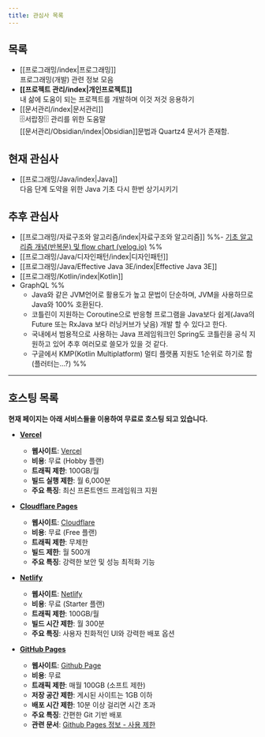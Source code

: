 ```yaml
---
title: 관심사 목록
---
```

## 목록
- [[프로그래밍/index|프로그래밍]]  
	프로그래밍(개발) 관련 정보 모음
- **[[프로젝트 관리/index|개인프로젝트]]**  
	내 삶에 도움이 되는 프로젝트를 개발하며 이것 저것 응용하기
- [[문서관리/index|문서관리]]  
	🗄️서랍장🗄️ 관리를 위한 도움말  
	[[문서관리/Obsidian/index|Obsidian]]문법과 Quartz4 문서가 존재함.
## 현재 관심사
- [[프로그래밍/Java/index|Java]]  
	다음 단계 도약을 위한 Java 기초 다시 한번 상기시키기
## 추후 관심사
- [[프로그래밍/자료구조와 알고리즘/index|자료구조와 알고리즘]]
 %%- [기초 알고리즘 개념(반복문) 및 flow chart (velog.io)](https://velog.io/@dnrwhddk1/%EA%B8%B0%EC%B4%88-%EC%95%8C%EA%B3%A0%EB%A6%AC%EC%A6%98-%EA%B0%9C%EB%85%90%EB%B0%98%EB%B3%B5%EB%AC%B8-%EB%B0%8F-flow-chart#1%EB%B6%80%ED%84%B0-n%EA%B9%8C%EC%A7%80%EC%9D%98-%EC%A0%95%EC%88%98-%ED%95%A9-%EA%B5%AC%ED%95%98%EA%B8%B0) %%
- [[프로그래밍/Java/디자인패턴/index|디자인패턴]]
- [[프로그래밍/Java/Effective Java 3E/index|Effective Java 3E]]
- [[프로그래밍/Kotlin/index|Kotlin]]
- GraphQL
%%
	- Java와 같은 JVM언어로 활용도가 높고 문법이 단순하며, JVM을 사용하므로 Java와 100% 호환된다.
	- 코틀린이 지원하는 Coroutine으로 반응형 프로그램을 Java보다 쉽게(Java의 Future 또는 RxJava 보다 러닝커브가 낮음) 개발 할 수 있다고 한다.
	- 국내에서 범용적으로 사용하는 Java 프레임워크인 Spring도 코틀린을 공식 지원하고 있어 추후 여러모로 쓸모가 있을 것 같다.
	- 구글에서 KMP(Kotlin Multiplatform) 멀티 플랫폼 지원도 1순위로 하기로 함(플러터는...?)
%%

---
## 호스팅 목록
**현재 페이지는 아래 서비스들을 이용하여 무료로 호스팅 되고 있습니다.**
- **[Vercel](https://lhk-lms.vercel.app/)**
	- **웹사이트**: [Vercel](https://vercel.com/)
	- **비용**: 무료 (Hobby 플랜)
	- **트래픽 제한**: 100GB/월
	- **빌드 실행 제한**: 월 6,000분
	- **주요 특징**: 최신 프론트엔드 프레임워크 지원
	
- **[Cloudflare Pages](https://lhk-lms.pages.dev/)**
	- **웹사이트**: [Cloudflare](https://www.cloudflare.com/ko-kr/)
	- **비용**: 무료 (Free 플랜)
	- **트래픽 제한**: 무제한
	- **빌드 제한**: 월 500개
	- **주요 특징**: 강력한 보안 및 성능 최적화 기능
	
- **[Netlify](https://lhk-lms.netlify.app/)**
	- **웹사이트**: [Netlify](https://www.netlify.com/)
	- **비용**: 무료 (Starter 플랜)
	- **트래픽 제한**: 100GB/월
	- **빌드 시간 제한**: 월 300분
	- **주요 특징**: 사용자 친화적인 UI와 강력한 배포 옵션
	
- **[GitHub Pages](https://freerer2.github.io/quartz/)**
	- **웹사이트**: [Github Page](https://pages.github.com/)
	- **비용**: 무료
	- **트래픽 제한**: 매월 100GB (소프트 제한)
	- **저장 공간 제한**: 게시된 사이트는 1GB 이하
	- **배포 시간 제한**: 10분 이상 걸리면 시간 초과
	- **주요 특징**: 간편한 Git 기반 배포
	- **관련 문서**: [Github Pages 정보 - 사용 제한](https://docs.github.com/ko/pages/getting-started-with-github-pages/about-github-pages#usage-limits)